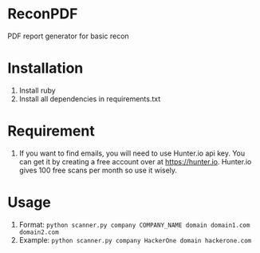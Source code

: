 # ReconPDF
PDF report generator for basic recon

# Installation 
1. Install ruby 
2. Install all dependencies in requirements.txt

# Requirement

1. If you want to find emails, you will need to use Hunter.io api key. You can get it by creating a free account over at https://hunter.io. Hunter.io gives 100 free scans per month so use it wisely. 

# Usage
1. Format:  `python scanner.py company COMPANY_NAME domain domain1.com domain2.com`
2. Example: `python scanner.py company HackerOne domain hackerone.com`
